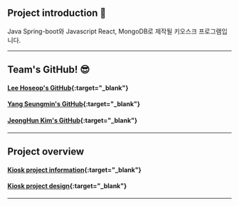 ## Project introduction 👀

Java Spring-boot와 Javascript React, MongoDB로 제작될 키오스크 프로그램입니다.
<br><hr>

## Team's GitHub! 😎

#### [Lee Hoseop's GitHub](https://github.com/fpem123){:target="_blank"}
#### [Yang Seungmin's GitHub](https://github.com/brunstart){:target="_blank"}
#### [JeongHun Kim's GitHub](https://github.com/BBlack-Hun){:target="_blank"}

<hr>

## Project overview

#### [Kiosk project information](https://fpem123.github.io/blog/kiosk-project-1/){:target="_blank"}
#### [Kiosk project design](https://fpem123.github.io/blog/kiosk-project-2/){:target="_blank"}

<hr>